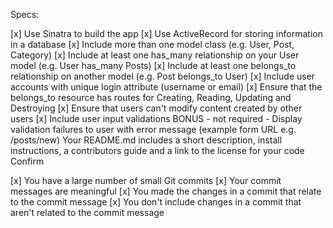 Specs:

 [x] Use Sinatra to build the app
 [x] Use ActiveRecord for storing information in a database
 [x] Include more than one model class (e.g. User, Post, Category)
 [x] Include at least one has_many relationship on your User model (e.g. User has_many Posts)
 [x] Include at least one belongs_to relationship on another model (e.g. Post belongs_to User)
 [x] Include user accounts with unique login attribute (username or email)
 [x] Ensure that the belongs_to resource has routes for Creating, Reading, Updating and Destroying
 [x] Ensure that users can't modify content created by other users
 [x] Include user input validations
 BONUS - not required - Display validation failures to user with error message (example form URL e.g. /posts/new)
 Your README.md includes a short description, install instructions, a contributors guide and a link to the license for your code
Confirm

 [x] You have a large number of small Git commits
 [x] Your commit messages are meaningful
 [x] You made the changes in a commit that relate to the commit message
 [x] You don't include changes in a commit that aren't related to the commit message
